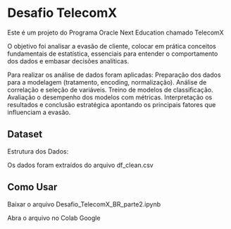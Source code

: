 # Desafio TelecomX

Este é um projeto do Programa Oracle Next Education chamado TelecomX

O objetivo foi analisar a evasão de cliente, colocar em prática conceitos fundamentais de estatística, essenciais para entender o comportamento dos dados e embasar decisões analíticas.

Para realizar os análise de dados foram aplicadas: 
Preparação dos dados para a modelagem (tratamento, encoding, normalização).
Análise de correlação e seleção de variáveis.
Treino de modelos de classificação.
Avaliação o desempenho dos modelos com métricas.
Interpretação os resultados e conclusão estratégica apontando os principais fatores que influenciam a evasão.


## Dataset

Estrutura dos Dados:

Os dados foram extraídos do arquivo df_clean.csv


## Como Usar
Baixar o arquivo Desafio_TelecomX_BR_parte2.ipynb

Abra o arquivo no Colab Google
